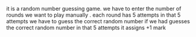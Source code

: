 it is a random number guessing game. we have to enter the number of rounds we want to play manually . each round has 5 attempts in that 5 attempts we have to guess the correct random number if we had guesses the correct random number in that 5 attempts it assigns +1 mark
